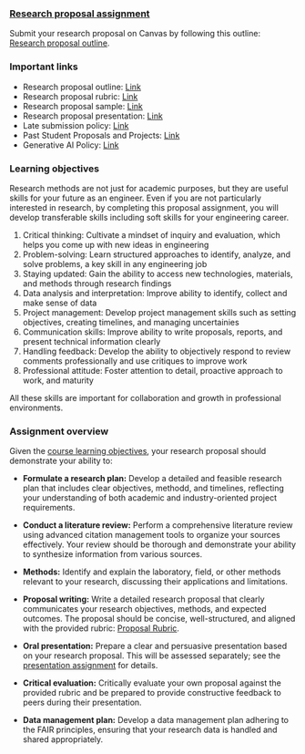 ### [Research proposal assignment](https://aselshall.github.io/rm/hw/proposal-hw)

Submit your research proposal on Canvas by following this outline: [Research proposal outline](https://aselshall.github.io/rm/hw/proposal-outline).

### Important links
- Research proposal outline: [Link](https://aselshall.github.io/rm/hw/proposal-outline)
- Research proposal rubric: [Link](https://aselshall.github.io/rm/hw/proposal-rubric)
- Research proposal sample: [Link](https://aselshall.github.io/rm/hw/proposal-sample1.pdf)
- Research proposal presentation: [Link](https://aselshall.github.io/rm/hw/presentation-hw)
- Late submission policy: [Link](https://aselshall.github.io/rm/#late-submission-policy)
- Past Student Proposals and Projects: [Link](https://aselshall.github.io/pr/hw/rubric#student-project)
- Generative AI Policy: [Link](https://aselshall.github.io/pr/hw/ai-policy)

### Learning objectives
Research methods are not just for academic purposes, but they are useful skills for your future as an engineer. Even if you are not particularly interested in research, by completing this proposal assignment, you will develop transferable skills including soft skills for your engineering career.
  1. Critical thinking: Cultivate a mindset of inquiry and evaluation, which helps you come up with new ideas in engineering
  2. Problem-solving: Learn structured approaches to identify, analyze, and solve problems, a key skill in any engineering job
  3. Staying updated: Gain the ability to access new technologies, materials, and methods through research findings
  4. Data analysis and interpretation: Improve ability to identify, collect and make sense of data
  5. Project management: Develop project management skills such as setting objectives, creating timelines, and managing uncertainies
  6. Communication skills: Improve ability to write proposals, reports, and present technical information clearly
  7. Handling feedback: Develop the ability to objectively respond to review comments professionally and use critiques to improve work
  8. Professional attitude: Foster attention to detail, proactive approach to work, and maturity

All these skills are important for collaboration and growth in professional environments. 

### Assignment overview
Given the [course learning objectives](https://aselshall.github.io/rm/#course-learning-objectives), your research proposal should demonstrate your ability to:

- **Formulate a research plan:** Develop a detailed and feasible research plan that includes clear objectives, methodd, and timelines, reflecting your understanding of both academic and industry-oriented project requirements.
  
- **Conduct a literature review:** Perform a comprehensive literature review using advanced citation management tools to organize your sources effectively. Your review should be thorough and demonstrate your ability to synthesize information from various sources.

- **Methods:** Identify and explain the laboratory, field, or other methods relevant to your research, discussing their applications and limitations. 

- **Proposal writing:** Write a detailed research proposal that clearly communicates your research objectives, methods, and expected outcomes. The proposal should be concise, well-structured, and aligned with the provided rubric: [Proposal Rubric](https://aselshall.github.io/rm/hw/proposal-rubric).

- **Oral presentation:** Prepare a clear and persuasive presentation based on your research proposal. This will be assessed separately; see the [presentation assignment](https://aselshall.github.io/rm/hw/presentation-hw) for details.

- **Critical evaluation:** Critically evaluate your own proposal against the provided rubric and be prepared to provide constructive feedback to peers during their presentation.

- **Data management plan:** Develop a data management plan adhering to the FAIR principles, ensuring that your research data is handled and shared appropriately.
